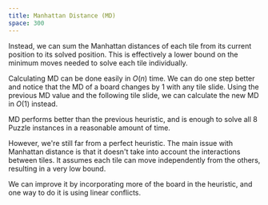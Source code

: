 ```yaml
---
title: Manhattan Distance (MD)
space: 300
---
```


Instead, we can sum the Manhattan distances of each tile from its current position to its solved position. This is effectively a lower bound on the minimum moves needed to solve each tile individually.

Calculating MD can be done easily in $O(n)$ time. We can do one step better and notice that the MD of a board changes by 1 with any tile slide. Using the previous MD value and the following tile slide, we can calculate the new MD in $O(1)$ instead.

MD performs better than the previous heuristic, and is enough to solve all 8 Puzzle instances in a reasonable amount of time.

However, we're still far from a perfect heuristic. The main issue with Manhattan distance is that it doesn't take into account the interactions between tiles. It assumes each tile can move independently from the others, resulting in a very low bound.

We can improve it by incorporating more of the board in the heuristic, and one way to do it is using linear conflicts.
